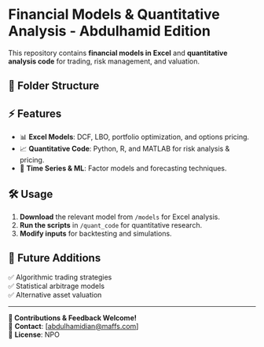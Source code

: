 # Financial Models & Quantitative Analysis - Abdulhamid Edition

This repository contains **financial models in Excel** and **quantitative analysis code** for trading, risk management, and valuation.  

## 📂 Folder Structure  


## ⚡ Features  
- 📊 **Excel Models**: DCF, LBO, portfolio optimization, and options pricing.  
- 📈 **Quantitative Code**: Python, R, and MATLAB for risk analysis & pricing.  
- 🔎 **Time Series & ML**: Factor models and forecasting techniques.  

## 🛠️ Usage  
1. **Download** the relevant model from `/models` for Excel analysis.  
2. **Run the scripts** in `/quant_code` for quantitative research.  
3. **Modify inputs** for backtesting and simulations.  

## 📌 Future Additions  
✅ Algorithmic trading strategies  
✅ Statistical arbitrage models  
✅ Alternative asset valuation  

---

**🚀 Contributions & Feedback Welcome!**  
📩 **Contact**: [abdulhamidian@maffs.com]  
📍 **License**: NPO  

